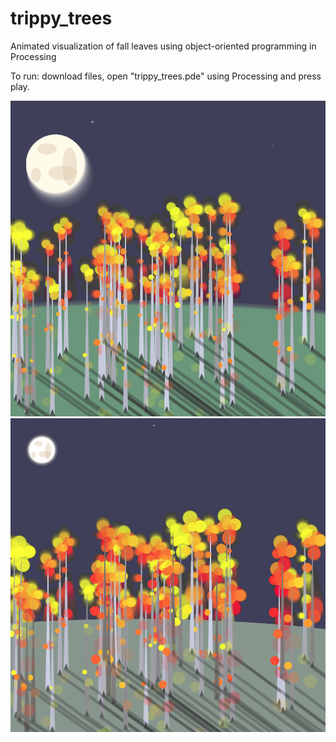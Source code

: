 # trippy_trees
Animated visualization of fall leaves using object-oriented programming in Processing

To run: download files, open "trippy_trees.pde" using Processing and press play.

![Treeees!!!](/screenshots/trippy_trees1.png?raw=true "Treees! #1")
![Treeees!!!](/screenshots/trippy_trees2.png?raw=true "Treees! #2")
